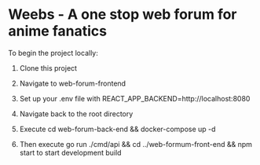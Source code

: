 # Weebs - A one stop web forum for anime fanatics

To begin the project locally:

1. Clone this project

2. Navigate to web-forum-frontend 
3. Set up your .env file with REACT_APP_BACKEND=http://localhost:8080

4. Navigate back to the root directory
5. Execute cd web-forum-back-end && docker-compose up -d
6. Then execute go run ./cmd/api && cd ../web-formum-front-end && npm start to start development build

